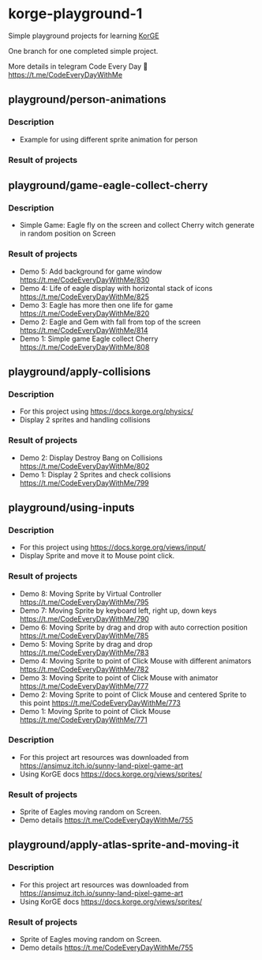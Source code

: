 # korge-playground-1

Simple playground projects for learning [KorGE](https://docs.korge.org/getting-started/)

One branch for one completed simple project.

More details in telegram Code Every Day 🚀 https://t.me/CodeEveryDayWithMe 

## playground/person-animations

### Description
- Example for using different sprite animation for person

### Result of projects

## playground/game-eagle-collect-cherry

### Description
- Simple Game: Eagle fly on the screen and collect Cherry witch generate in random position on Screen

### Result of projects
- Demo 5: Add background for game window https://t.me/CodeEveryDayWithMe/830
- Demo 4: Life of eagle display with horizontal stack of icons https://t.me/CodeEveryDayWithMe/825
- Demo 3: Eagle has more then one life for game https://t.me/CodeEveryDayWithMe/820
- Demo 2: Eagle and Gem with fall from top of the screen https://t.me/CodeEveryDayWithMe/814
- Demo 1: Simple game Eagle collect Cherry https://t.me/CodeEveryDayWithMe/808

## playground/apply-collisions

### Description
- For this project using https://docs.korge.org/physics/
- Display 2 sprites and handling collisions

### Result of projects
 - Demo 2: Display Destroy Bang on Collisions https://t.me/CodeEveryDayWithMe/802
 - Demo 1: Display 2 Sprites and check collisions https://t.me/CodeEveryDayWithMe/799

## playground/using-inputs

### Description
 - For this project using https://docs.korge.org/views/input/
 - Display Sprite and move it to Mouse point click.

### Result of projects
 - Demo 8: Moving Sprite by Virtual Controller https://t.me/CodeEveryDayWithMe/795
 - Demo 7: Moving Sprite by keyboard left, right up, down keys https://t.me/CodeEveryDayWithMe/790 
 - Demo 6: Moving Sprite by drag and drop with auto correction position https://t.me/CodeEveryDayWithMe/785
 - Demo 5: Moving Sprite by drag and drop https://t.me/CodeEveryDayWithMe/783
 - Demo 4: Moving Sprite to point of Click Mouse with different animators https://t.me/CodeEveryDayWithMe/782
 - Demo 3: Moving Sprite to point of Click Mouse with animator https://t.me/CodeEveryDayWithMe/777 
 - Demo 2: Moving Sprite to point of Click Mouse and centered Sprite to this point https://t.me/CodeEveryDayWithMe/773
 - Demo 1: Moving Sprite to point of Click Mouse https://t.me/CodeEveryDayWithMe/771

### Description
 - For this project art resources was downloaded from https://ansimuz.itch.io/sunny-land-pixel-game-art 
 - Using KorGE docs https://docs.korge.org/views/sprites/

### Result of projects
 - Sprite of Eagles moving random on Screen. 
 - Demo details https://t.me/CodeEveryDayWithMe/755

## playground/apply-atlas-sprite-and-moving-it

### Description 
 - For this project art resources was downloaded from https://ansimuz.itch.io/sunny-land-pixel-game-art 
 - Using KorGE docs https://docs.korge.org/views/sprites/

### Result of projects
 - Sprite of Eagles moving random on Screen. 
 - Demo details https://t.me/CodeEveryDayWithMe/755

